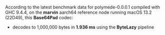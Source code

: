According to the latest benchmark data for polymede-0.0.0.1
compiled with GHC 9.4.4, on the **marvin** aarch64 reference node
running macOS 13.2 (22D49), this **Base64Pad** codec:
* decodes to 1,000,000 bytes in **1.936 ms** using the **ByteLazy** pipeline
